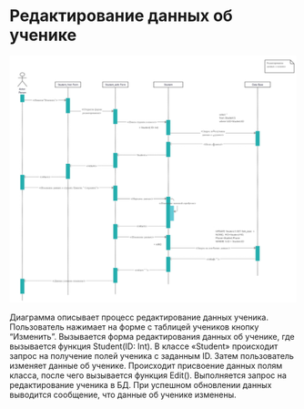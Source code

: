 # Редактирование данных об ученике
![](././img/dgr.seqEdit.png "редактирование данных об ученике")

Диаграмма описывает процесс редактирование данных ученика. Пользователь нажимает на форме с таблицей учеников кнопку “Изменить”. Вызывается форма редактирования данных об ученике, где вызывается функция Student(ID: Int). В классе «Student» происходит запрос на получение полей ученика с заданным ID. Затем пользователь изменяет данные об ученике. Происходит присвоение данных полям класса, после чего вызывается функция Edit(). Выполняется запрос на редактирование ученика в БД. При успешном обновлении данных выводится сообщение, что данные об ученике изменены.